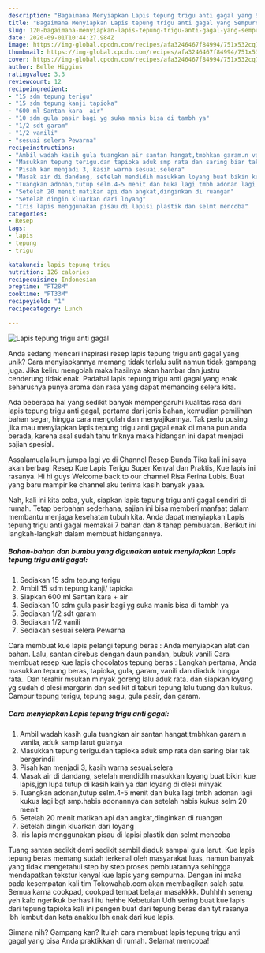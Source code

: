 ```yaml
---
description: "Bagaimana Menyiapkan Lapis tepung trigu anti gagal yang Sempurna"
title: "Bagaimana Menyiapkan Lapis tepung trigu anti gagal yang Sempurna"
slug: 120-bagaimana-menyiapkan-lapis-tepung-trigu-anti-gagal-yang-sempurna
date: 2020-09-01T10:44:27.984Z
image: https://img-global.cpcdn.com/recipes/afa3246467f84994/751x532cq70/lapis-tepung-trigu-anti-gagal-foto-resep-utama.jpg
thumbnail: https://img-global.cpcdn.com/recipes/afa3246467f84994/751x532cq70/lapis-tepung-trigu-anti-gagal-foto-resep-utama.jpg
cover: https://img-global.cpcdn.com/recipes/afa3246467f84994/751x532cq70/lapis-tepung-trigu-anti-gagal-foto-resep-utama.jpg
author: Belle Higgins
ratingvalue: 3.3
reviewcount: 12
recipeingredient:
- "15 sdm tepung terigu"
- "15 sdm tepung kanji tapioka"
- "600 ml Santan kara  air"
- "10 sdm gula pasir bagi yg suka manis bisa di tambh ya"
- "1/2 sdt garam"
- "1/2 vanili"
- "sesuai selera Pewarna"
recipeinstructions:
- "Ambil wadah kasih gula tuangkan air santan hangat,tmbhkan garam.n vanila, aduk samp larut gulanya"
- "Masukkan tepung terigu.dan tapioka aduk smp rata dan saring biar tak bergerindil"
- "Pisah kan menjadi 3, kasih warna sesuai.selera"
- "Masak air di dandang, setelah mendidih masukkan loyang buat bikin kue lapis,jgn lupa tutup di kasih kain ya dan loyang di olesi minyak"
- "Tuangkan adonan,tutup selm.4-5 menit dan buka lagi tmbh adonan lagi kukus lagi bgt smp.habis adonannya dan setelah habis kukus selm 20 menit"
- "Setelah 20 menit matikan api dan angkat,dinginkan di ruangan"
- "Setelah dingin kluarkan dari loyang"
- "Iris lapis menggunakan pisau di lapisi plastik dan selmt mencoba"
categories:
- Resep
tags:
- lapis
- tepung
- trigu

katakunci: lapis tepung trigu 
nutrition: 126 calories
recipecuisine: Indonesian
preptime: "PT28M"
cooktime: "PT33M"
recipeyield: "1"
recipecategory: Lunch

---
```



![Lapis tepung trigu anti gagal](https://img-global.cpcdn.com/recipes/afa3246467f84994/751x532cq70/lapis-tepung-trigu-anti-gagal-foto-resep-utama.jpg)

Anda sedang mencari inspirasi resep lapis tepung trigu anti gagal yang unik? Cara menyiapkannya memang tidak terlalu sulit namun tidak gampang juga. Jika keliru mengolah maka hasilnya akan hambar dan justru cenderung tidak enak. Padahal lapis tepung trigu anti gagal yang enak seharusnya punya aroma dan rasa yang dapat memancing selera kita.

Ada beberapa hal yang sedikit banyak mempengaruhi kualitas rasa dari lapis tepung trigu anti gagal, pertama dari jenis bahan, kemudian pemilihan bahan segar, hingga cara mengolah dan menyajikannya. Tak perlu pusing jika mau menyiapkan lapis tepung trigu anti gagal enak di mana pun anda berada, karena asal sudah tahu triknya maka hidangan ini dapat menjadi sajian spesial.

Assalamualaikum jumpa lagi yc di Channel Resep Bunda Tika kali ini saya akan berbagi Resep Kue Lapis Terigu Super Kenyal dan Praktis, Kue lapis ini rasanya. Hi hi guys Welcome back to our channel Risa Ferina Lubis. Buat yang baru mampir ke channel aku terima kasih banyak yaaa.


Nah, kali ini kita coba, yuk, siapkan lapis tepung trigu anti gagal sendiri di rumah. Tetap berbahan sederhana, sajian ini bisa memberi manfaat dalam membantu menjaga kesehatan tubuh kita. Anda dapat menyiapkan Lapis tepung trigu anti gagal memakai 7 bahan dan 8 tahap pembuatan. Berikut ini langkah-langkah dalam membuat hidangannya.

<!--inarticleads1-->

##### Bahan-bahan dan bumbu yang digunakan untuk menyiapkan Lapis tepung trigu anti gagal:

1. Sediakan 15 sdm tepung terigu
1. Ambil 15 sdm tepung kanji/ tapioka
1. Siapkan 600 ml Santan kara + air
1. Sediakan 10 sdm gula pasir bagi yg suka manis bisa di tambh ya
1. Sediakan 1/2 sdt garam
1. Sediakan 1/2 vanili
1. Sediakan sesuai selera Pewarna


Cara membuat kue lapis pelangi tepung beras : Anda menyiapkan alat dan bahan. Lalu, santan direbus dengan daun pandan, bubuk vanili Cara membuat resep kue lapis chocolatos tepung beras : Langkah pertama, Anda masukkan tepung beras, tapioka, gula, garam, vanili dan diaduk hingga rata.. Dan terahir msukan minyak goreng lalu aduk rata. dan siapkan loyang yg sudah d olesi margarin dan sedikit d taburi tepung lalu tuang dan kukus. Campur tepung terigu, tepung sagu, gula pasir, dan garam. 

<!--inarticleads2-->

##### Cara menyiapkan Lapis tepung trigu anti gagal:

1. Ambil wadah kasih gula tuangkan air santan hangat,tmbhkan garam.n vanila, aduk samp larut gulanya
1. Masukkan tepung terigu.dan tapioka aduk smp rata dan saring biar tak bergerindil
1. Pisah kan menjadi 3, kasih warna sesuai.selera
1. Masak air di dandang, setelah mendidih masukkan loyang buat bikin kue lapis,jgn lupa tutup di kasih kain ya dan loyang di olesi minyak
1. Tuangkan adonan,tutup selm.4-5 menit dan buka lagi tmbh adonan lagi kukus lagi bgt smp.habis adonannya dan setelah habis kukus selm 20 menit
1. Setelah 20 menit matikan api dan angkat,dinginkan di ruangan
1. Setelah dingin kluarkan dari loyang
1. Iris lapis menggunakan pisau di lapisi plastik dan selmt mencoba


Tuang santan sedikit demi sedikit sambil diaduk sampai gula larut. Kue lapis tepung beras memang sudah terkenal oleh masyarakat luas, namun banyak yang tidak mengetahui step by step proses pembuatannya sehingga mendapatkan tekstur kenyal kue lapis yang sempurna. Dengan ini maka pada kesempatan kali tim Tokowahab.com akan membagikan salah satu. Semua karna cookpad, cookpad tempat belajar masakkkk. Duhhhh seneng yeh kalo ngerikuk berhasil itu hehhe Kebetulan Udh sering buat kue lapis dari tepung tapioka kali ini pengen buat dari tepung beras dan tyt rasanya lbh lembut dan kata anakku lbh enak dari kue lapis. 

Gimana nih? Gampang kan? Itulah cara membuat lapis tepung trigu anti gagal yang bisa Anda praktikkan di rumah. Selamat mencoba!
